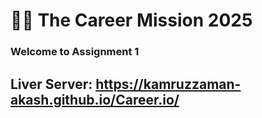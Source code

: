 # 🚀💼 The Career Mission 2025

### Welcome to Assignment 1
##  Liver Server: https://kamruzzaman-akash.github.io/Career.io/
